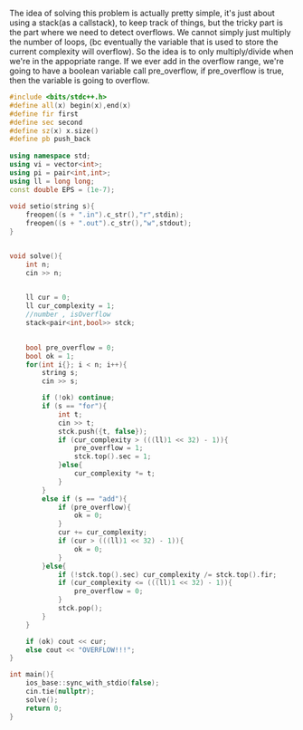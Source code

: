 The idea of solving this problem is actually pretty simple, it's just about using a stack(as a callstack), to keep track of things, but the tricky part is the part where we need to detect overflows. We cannot simply just multiply the number of loops, (bc eventually the variable that is used to store the current complexity will overflow). So the idea is to only multiply/divide when we're in the appopriate range. If we ever add in the overflow range, we're going to have a boolean variable call pre_overflow, if pre_overflow is true, then the variable is going to overflow.
```cpp
#include <bits/stdc++.h>
#define all(x) begin(x),end(x)
#define fir first
#define sec second
#define sz(x) x.size()
#define pb push_back
 
using namespace std;
using vi = vector<int>;
using pi = pair<int,int>;
using ll = long long;
const double EPS = (1e-7);
 
void setio(string s){
	freopen((s + ".in").c_str(),"r",stdin);
	freopen((s + ".out").c_str(),"w",stdout);
}


void solve(){
    int n;
    cin >> n;
    

    ll cur = 0;
    ll cur_complexity = 1;
    //number , isOverflow
    stack<pair<int,bool>> stck;
    

    bool pre_overflow = 0;
    bool ok = 1;
    for(int i{}; i < n; i++){
        string s;
        cin >> s;

        if (!ok) continue;
        if (s == "for"){
            int t;
            cin >> t;
            stck.push({t, false});
            if (cur_complexity > (((ll)1 << 32) - 1)){
                pre_overflow = 1;
                stck.top().sec = 1;    
            }else{
                cur_complexity *= t;
            }
        }
        else if (s == "add"){
            if (pre_overflow){
                ok = 0;
            }
            cur += cur_complexity;
            if (cur > (((ll)1 << 32) - 1)){
                ok = 0;
            }
        }else{
            if (!stck.top().sec) cur_complexity /= stck.top().fir;
            if (cur_complexity <= (((ll)1 << 32) - 1)){
                pre_overflow = 0;
            }
            stck.pop();
        }
    }

    if (ok) cout << cur;
    else cout << "OVERFLOW!!!";
}

int main(){
	ios_base::sync_with_stdio(false);
	cin.tie(nullptr);
    solve();
	return 0;
}
```